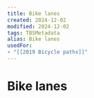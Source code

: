 ```yaml
---
title: Bike lanes
created: 2024-12-02
modified: 2024-12-02
tags: TBSMetadata
alias: Bike lanes
usedFor:
- "[[2019 Bicycle paths]]"
---
```

# Bike lanes

